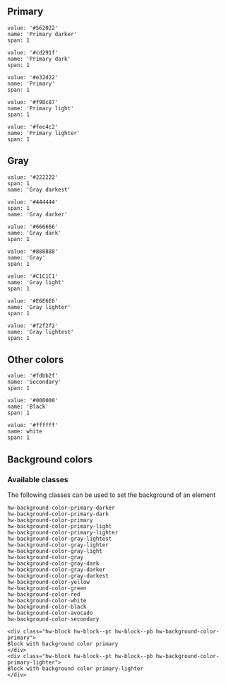 ## Primary

```color
value: '#562022'
name: 'Primary darker'
span: 1
```

```color
value: '#cd291f'
name: 'Primary dark'
span: 1
```

```color
value: '#e32d22'
name: 'Primary'
span: 1
```

```color
value: '#f98c87'
name: 'Primary light'
span: 1
```

```color
value: '#fec4c2'
name: 'Primary lighter'
span: 1
```

## Gray

```color
value: '#222222'
span: 1
name: 'Gray darkest'
```

```color
value: '#444444'
span: 1
name: 'Gray darker'
```

```color
value: '#666666'
name: 'Gray dark'
span: 1
```

```color
value: '#888888'
name: 'Gray'
span: 1
```

```color
value: '#C1C1C1'
name: 'Gray light'
span: 1
```

```color
value: '#E6E6E6'
name: 'Gray lighter'
span: 1
```

```color
value: '#f2f2f2'
name: 'Gray lightest'
span: 1
```

## Other colors

```color
value: '#fdbb2f'
name: 'Secondary'
span: 1
```

```color
value: '#000000'
name: 'Black'
span: 1
```

```color
value: '#ffffff'
name: white
span: 1
```

## Background colors
### Available classes
The following classes can be used to set the background of an element
```code
hw-background-color-primary-darker                     
hw-background-color-primary-dark
hw-background-color-primary
hw-background-color-primary-light
hw-background-color-primary-lighter
hw-background-color-gray-lightest
hw-background-color-gray-lighter
hw-background-color-gray-light
hw-background-color-gray
hw-background-color-gray-dark
hw-background-color-gray-darker
hw-background-color-gray-darkest
hw-background-color-yellow
hw-background-color-green
hw-background-color-red
hw-background-color-white
hw-background-color-black
hw-background-color-avocado
hw-background-color-secondary
```

```html|span-4
<div class="hw-block hw-block--pt hw-block--pb hw-background-color-primary">
Block with background color primary
</div>
<div class="hw-block hw-block--pt hw-block--pb hw-background-color-primary-lighter">
Block with background color primary-lighter
</div>
```
